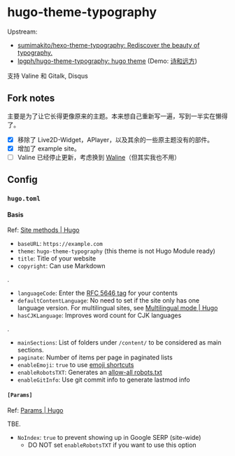 # hugo-theme-typography

Upstream: 

- [sumimakito/hexo-theme-typography: Rediscover the beauty of typography.](https://github.com/sumimakito/hexo-theme-typography)
- [lpgph/hugo-theme-typography: hugo theme](https://github.com/lpgph/hugo-theme-typography) \(Demo: [诗和远方](https://lpgph.github.io/)\)

支持 Valine 和 Gitalk, Disqus

## Fork notes

主要是为了让它长得更像原来的主题。本来想自己重新写一遍，写到一半实在懒得了。

- [x] 移除了 Live2D-Widget，APlayer，以及其余的一些原主题没有的部件。
- [x] 增加了 example site。
- [ ] Valine 已经停止更新，考虑换到 [ Waline](https://waline.js.org/en/migration/valine.html)（但其实我也不用）

## Config

### `hugo.toml`

#### Basis

Ref: [Site methods | Hugo](https://gohugo.io/methods/site/)

- `baseURL`: `https://example.com`
- `theme`: `hugo-theme-typography` \(this theme is not Hugo Module ready\)
- `title`: Title of your website
- `copyright`: Can use Markdown

.

- `languageCode`: Enter the [RFC 5646 tag](https://developer.mozilla.org/en-US/docs/Web/HTML/Global_attributes/lang) for your contents
- `defaultContentLanguage`: No need to set if the site only has one language version. For multilingual sites, see [Multilingual mode | Hugo](https://gohugo.io/content-management/multilingual/#changes-in-hugo-01120)
- `hasCJKLanguage`: Improves word count for CJK languages

.

- `mainSections`: List of folders under `/content/` to be considered as main sections.
- `paginate`: Number of items per page in paginated lists
- `enableEmoji`: `true` to use [emoji shortcuts](https://gohugo.io/quick-reference/emojis/)
- `enableRobotsTXT`: Generates an [allow-all robots.txt](https://gohugo.io/templates/robots/)
- `enableGitInfo`: Use git commit info to generate lastmod info

#### `[Params]`

Ref: [Params | Hugo](https://gohugo.io/methods/site/params/)

TBE.

- `NoIndex`: `true` to prevent showing up in Google SERP (site-wide)
    - DO NOT set `enableRobotsTXT` if you want to use this option
